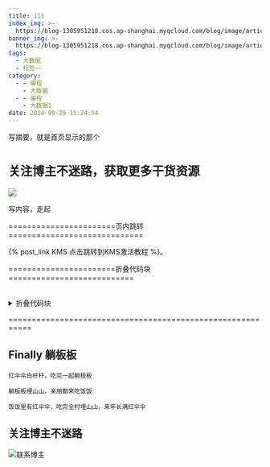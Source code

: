 ```yaml
---
title: 111
index_img: >-
  https://blog-1305951218.cos.ap-shanghai.myqcloud.com/blog/image/articleBg/1(1).jpg
banner_img: >-
  https://blog-1305951218.cos.ap-shanghai.myqcloud.com/blog/image/articleBg/1(1).jpg
tags:
  - 大数据
  - 标签一
category:
  - - 编程
    - 大数据
  - - 编程
    - 大数据1
date: 2024-09-29 15:24:54
---
```


写摘要，就是首页显示的那个

<!-- more -->


# `关注博主不迷路，获取更多干货资源`

![](https://github-edu-student-id-card-basic-1305951218.cos.ap-shanghai.myqcloud.com/shouhou.jpg)

写内容，走起


=======================页内跳转=============================

{% post_link KMS 点击跳转到KMS激活教程 %}。

=======================折叠代码块===========================

<br/>
<details>
<summary>折叠代码块</summary>

```
```

</details>

===========================================================

## Finally 躺板板

`红伞伞白杆杆，吃完一起躺板板`

`躺板板埋山山，亲朋都来吃饭饭`

`饭饭里有红伞伞，吃完全村埋山山，来年长满红伞伞`

## 关注博主不迷路

![联系博主](https://github-edu-student-id-card-basic-1305951218.cos.ap-shanghai.myqcloud.com/shouhou.jpg)